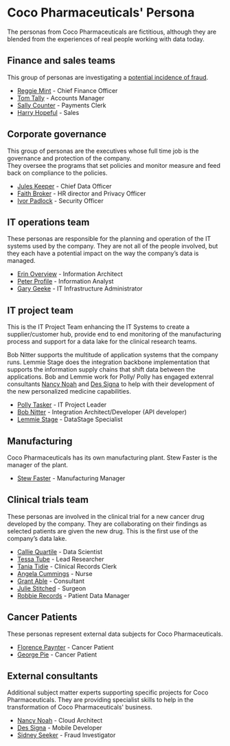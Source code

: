 <!-- SPDX-License-Identifier: CC-BY-4.0 -->
<!-- Copyright Contributors to the ODPi Data Governance project. -->

# Coco Pharmaceuticals' Persona

The personas from Coco Pharmaceuticals are fictitious, although they
are blended from the experiences of real people working with data today.


## Finance and sales teams

This group of personas are investigating a
[potential incidence of fraud](../scenarios/investigating-suspicious-activity).

* [Reggie Mint](reggie-mint.md) - Chief Finance Officer
* [Tom Tally](tom-tally.md) - Accounts Manager
* [Sally Counter](sally-counter.md) - Payments Clerk
* [Harry Hopeful](harry-hopeful.md) - Sales


## Corporate governance

This group of personas are the executives
whose full time job is the
governance and protection of the company.  
They oversee the programs that set policies and
monitor measure and feed back on compliance to the policies.

* [Jules Keeper](jules-keeper.md) - Chief Data Officer
* [Faith Broker](faith-broker.md) - HR director and Privacy Officer
* [Ivor Padlock](ivor-padlock.md) - Security Officer


## IT operations team

These personas are responsible for the planning and operation of
the IT systems used by the company.
They are not all of the people involved, but they each have
a potential impact on the way the company’s data is managed.

* [Erin Overview](erin-overview.md) - Information Architect
* [Peter Profile](peter-profile.md) - Information Analyst
* [Gary Geeke](gary-geeke.md) - IT Infrastructure Administrator


## IT project team

This is the IT Project Team enhancing the
IT Systems to create a supplier/customer hub,
provide end to end monitoring of the manufacturing process and
support for a data lake for the clinical research teams.

Bob Nitter supports the multitude of application systems that the company runs.
Lemmie Stage does the integration backbone implementation that supports the information supply chains that shift data between the applications.
Bob and Lemmie work for Polly/
Polly has engaged extenral consultants [Nancy Noah](nancy-noah.md) and [Des Signa](des-signa.md)
to help with their development of the new personalized medicine capabilities.


* [Polly Tasker](polly-tasker.md) - IT Project Leader
* [Bob Nitter](bob-nitter.md) - Integration Architect/Developer (API developer)
* [Lemmie Stage](lemmie-stage.md) - DataStage Specialist


## Manufacturing

Coco Pharmaceuticals has its own manufacturing plant.  Stew Faster is the manager of the plant.

* [Stew Faster](stew-faster.md) - Manufacturing Manager


## Clinical trials team

These personas are involved in the clinical trial for a new cancer
drug developed by the company.
They are collaborating on their findings as selected
patients are given the new drug.
This is the first use of the company’s data lake.


* [Callie Quartile](callie-quartile.md) - Data Scientist
* [Tessa Tube](tessa-tube.md) - Lead Researcher
* [Tania Tidie](tanya-tidie.md) - Clinical Records Clerk
* [Angela Cummings](angela-cummings.md) - Nurse
* [Grant Able](grant-able.md) - Consultant
* [Julie Stitched](julie-stitched.md) - Surgeon
* [Robbie Records](robbie-records.md) - Patient Data Manager


## Cancer Patients

These personas represent external data subjects for
Coco Pharmaceuticals.

* [Florence Paynter](florence-paynter.md) - Cancer Patient
* [George Pie](george-pie.md) - Cancer Patient


## External consultants

Additional subject matter experts supporting specific projects
for Coco Pharmaceuticals.  They are providing specialist skills to
help in the transformation of Coco Pharmaceuticals' business.


* [Nancy Noah](nancy-noah.md) - Cloud Architect
* [Des Signa](des-signa.md) - Mobile Developer
* [Sidney Seeker](sidney-seeker.md) - Fraud Investigator
